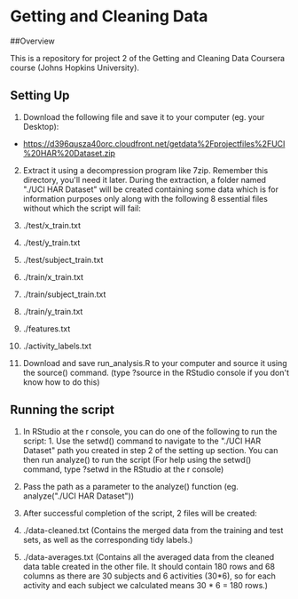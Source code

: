Getting and Cleaning Data
=========================

##Overview

This is a repository for project 2 of the Getting and Cleaning Data Coursera course (Johns Hopkins University).


## Setting Up

1. Download the following file and save it to your computer (eg. your Desktop):
  * https://d396qusza40orc.cloudfront.net/getdata%2Fprojectfiles%2FUCI%20HAR%20Dataset.zip

2. Extract it using a decompression program like 7zip. Remember this directory, you'll need it later. During the extraction, a folder named "./UCI HAR Dataset" will be created containing some data which is for information purposes only along with the following 8 essential files without which the script will fail:

  1. ./test/x_train.txt

  2. ./test/y_train.txt

  3. ./test/subject_train.txt

  4. ./train/x_train.txt

  5. ./train/subject_train.txt

  6. ./train/y_train.txt

  7. ./features.txt

  8. ./activity_labels.txt

3. Download and save run_analysis.R to your computer and source it using the source() command. (type ?source in the RStudio console if you don't know how to do this)


## Running the script

1. In RStudio at the r console, you can do one of the following to run the script:  1. Use the setwd() command to navigate to the "./UCI HAR Dataset" path you created in step 2 of the setting up section. You can then run analyze() to run the script (For help using the setwd() command, type ?setwd in the RStudio at the r console)

  2. Pass the path as a parameter to the analyze() function (eg. analyze("./UCI HAR Dataset"))

2. After successful completion of the script, 2 files will be created:

  1. ./data-cleaned.txt (Contains the merged data from the training and test sets, as well as the corresponding tidy labels.)

  2. ./data-averages.txt (Contains all the averaged data from the cleaned data table created in the other file. It should contain 180 rows and 68 columns as there are 30 subjects and 6 activities (30*6), so for each activity and each subject we calculated means 30 * 6 = 180 rows.)
